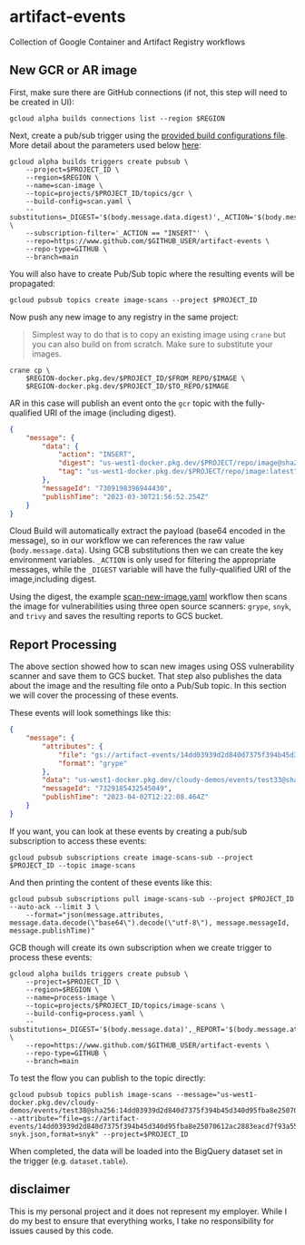 # artifact-events

Collection of Google Container and Artifact Registry workflows 

## New GCR or AR image 

First, make sure there are GitHub connections (if not, this step will need to be created in UI):

```shell
gcloud alpha builds connections list --region $REGION
```

Next, create a pub/sub trigger using the [provided  build configurations file](scan-new-image.yaml). More detail about the parameters used below [here](https://cloud.google.com/build/docs/automate-builds-pubsub-events):

```shell
gcloud alpha builds triggers create pubsub \
    --project=$PROJECT_ID \
    --region=$REGION \
    --name=scan-image \
    --topic=projects/$PROJECT_ID/topics/gcr \
    --build-config=scan.yaml \
    --substitutions=_DIGEST='$(body.message.data.digest)',_ACTION='$(body.message.data.action)',_SNYK_TOKEN=$SNYK_TOKEN,_BUCKET=$BUCKET \
    --subscription-filter='_ACTION == "INSERT"' \
    --repo=https://www.github.com/$GITHUB_USER/artifact-events \
    --repo-type=GITHUB \
    --branch=main
```

You will also have to create Pub/Sub topic where the resulting events will be propagated: 

```shell
gcloud pubsub topics create image-scans --project $PROJECT_ID
```

Now push any new image to any registry in the same project: 

> Simplest way to do that is to copy an existing image using `crane` but you can also build on from scratch. Make sure to substitute your images.

```shell
crane cp \
    $REGION-docker.pkg.dev/$PROJECT_ID/$FROM_REPO/$IMAGE \
    $REGION-docker.pkg.dev/$PROJECT_ID/$TO_REPO/$IMAGE
```

AR in this case will publish an event onto the `gcr` topic with the fully-qualified URI of the image (including digest). 

```json
{
    "message": {
        "data": {
            "action": "INSERT", 
            "digest": "us-west1-docker.pkg.dev/$PROJECT/repo/image@sha256:54bc0fead59f304f1727280c3b520aeea7b9e6fd405b7a6ee1dddc8d78044516", 
            "tag": "us-west1-docker.pkg.dev/$PROJECT/repo/image:latest"
        },
        "messageId": "7309198396944430",
        "publishTime": "2023-03-30T21:56:52.254Z"
    }
}
```

Cloud Build will automatically extract the payload (base64 encoded in the message), so in our workflow we can references the raw value (`body.message.data`). Using GCB substitutions then we can create the key environment variables. `_ACTION` is only used for filtering the appropriate messages, while the `_DIGEST` variable will have the fully-qualified URI of the image,including digest.

Using the digest, the example [scan-new-image.yaml](scan-new-image.yaml) workflow then scans the image for vulnerabilities using three open source scanners: `grype`, `snyk`, and `trivy` and saves the resulting reports to GCS bucket.

## Report Processing

The above section showed how to scan new images using OSS vulnerability scanner and save them to GCS bucket. That step also publishes the data about the image and the resulting file onto a Pub/Sub topic. In this section we will cover the processing of these events.

These events will look somethings like this:

```json
{
    "message": {
        "attributes": {
            "file": "gs://artifact-events/14dd03939d2d840d7375f394b45d340d95fba8e25070612ac2883eacd7f93a55-grype.json",
            "format": "grype"
        },
        "data": "us-west1-docker.pkg.dev/cloudy-demos/events/test33@sha256:14dd03939d2d840d7375f394b45d340d95fba8e25070612ac2883eacd7f93a55",
        "messageId": "7329185432545049",
        "publishTime": "2023-04-02T12:22:08.464Z"
    }
}
```

If you want, you can look at these events by creating a pub/sub subscription to access these events:

```shell
gcloud pubsub subscriptions create image-scans-sub --project $PROJECT_ID --topic image-scans
```

And then printing the content of these events like this:

```shell
gcloud pubsub subscriptions pull image-scans-sub --project $PROJECT_ID --auto-ack --limit 3 \
    --format="json(message.attributes, message.data.decode(\"base64\").decode(\"utf-8\"), message.messageId, message.publishTime)"
```

GCB though will create its own subscription when we create trigger to process these events:

```shell
gcloud alpha builds triggers create pubsub \
    --project=$PROJECT_ID \
    --region=$REGION \
    --name=process-image \
    --topic=projects/$PROJECT_ID/topics/image-scans \
    --build-config=process.yaml \
    --substitutions=_DIGEST='$(body.message.data)',_REPORT='$(body.message.attributes.file)',_FORMAT='$(body.message.attributes.format)',_BUCKET=$BUCKET,_DATASET=$DATASET \
    --repo=https://www.github.com/$GITHUB_USER/artifact-events \
    --repo-type=GITHUB \
    --branch=main
```

To test the flow you can publish to the topic directly:

```shell
gcloud pubsub topics publish image-scans --message="us-west1-docker.pkg.dev/cloudy-demos/events/test38@sha256:14dd03939d2d840d7375f394b45d340d95fba8e25070612ac2883eacd7f93a55" --attribute="file=gs://artifact-events/14dd03939d2d840d7375f394b45d340d95fba8e25070612ac2883eacd7f93a55-snyk.json,format=snyk" --project=$PROJECT_ID
```

When completed, the data will be loaded into the BigQuery dataset set in the trigger (e.g. `dataset.table`).

## disclaimer

This is my personal project and it does not represent my employer. While I do my best to ensure that everything works, I take no responsibility for issues caused by this code.


